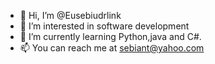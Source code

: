 - 👋 Hi, I’m @Eusebiudrlink
- 👀 I’m interested in software development
- 🌱 I’m currently learning Python,java and C#.
- 📫 You can reach me at sebiant@yahoo.com

<!---
Eusebiudrlink/Eusebiudrlink is a ✨ special ✨ repository because its `README.md` (this file) appears on your GitHub profile.
You can click the Preview link to take a look at your changes.
--->
